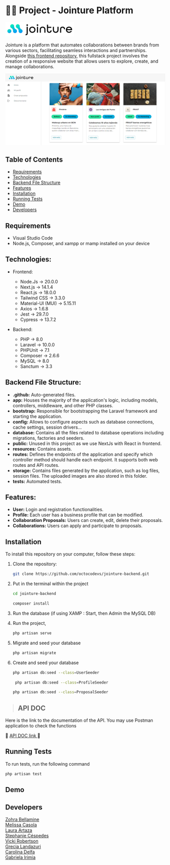 # 👥🤝 Project - Jointure Platform

![Jointure Logo](./public/img/jointure-logo.png)

Jointure is a platform that automates collaborations between brands from various sectors, facilitating seamless interactions and partnerships. Alongside [this frontend repository](https://github.com/octocodevs/jointure-frontend/tree/main), this fullstack project involves the creation of a responsive website that allows users to explore, create, and manage collaborations.

![Jointure marketplace](./public/img/marketplace2.png)

## Table of Contents

- [Requirements](#requirements)
- [Technologies](#technologies)
- [Backend File Structure](#backend-file-structure)
- [Features](#features)
- [Installation](#installation)
- [Running Tests](#running-tests)
- [Demo](#demo)
- [Developers](#developers)

## Requirements
- Visual Studio Code
- Node.js, Composer, and xampp or mamp installed on your device

## Technologies:

- Frontend:
  - Node.Js -> 20.0.0
  - Next.js -> 14.1.4
  - React.js -> 18.0.0
  - Tailwind CSS -> 3.3.0
  - Material-UI (MUI) -> 5.15.11
  - Axios -> 1.6.8
  - Jest -> 29.7.0
  - Cypress -> 13.7.2

- Backend:
  - PHP -> 8.0
  - Laravel -> 10.0.0
  - PHPUnit -> 7.1
  - Composer -> 2.6.6
  - MySQL -> 8.0
  - Sanctum -> 3.3

## Backend File Structure:

- **.github:** Auto-generated files.
- **app:** Houses the majority of the application's logic, including models, controllers, middleware, and other PHP classes.
- **bootstrap:** Responsible for bootstrapping the Laravel framework and starting the application. 
- **config:** Allows to configure aspects such as database connections, cache settings, session drivers...
- **database:** Contains all the files related to database operations including migrations, factories and seeders.
- **public:** Unused in this project as we use NextJs with React in frontend.
- **resources:** Contains assets.
- **routes:** Defines the endpoints of the application and specify which controller method should handle each endpoint. It supports both web routes and API routes.
- **storage:** Contains files generated by the application, such as log files, session files. The uploaded images are also stored in this folder.
- **tests:** Automated tests.
  

## Features:

- **User:** Login and registration functionalities.
- **Profile:** Each user has a business profile that can be modified.
- **Collaboration Proposals:** Users can create, edit, delete their proposals.
- **Collaborations:** Users can apply and participate to proposals.


## Installation
To install this repository on your computer, follow these steps:

1. Clone the repository:
    ```bash
    git clone https://github.com/octocodevs/jointure-backend.git
    ```
2. Put in the terminal within the project
    ```bash
    cd jointure-backend
    ```
    ```bash
    composer install
    ```
3. Run the database (if using XAMP : Start, then Admin the MySQL DB)
    
4. Run the project, 
    ```bash
    php artisan serve  
   
    ```
5. Migrate and seed your database 
    ```bash
    php artisan migrate
    ```
5. Create and seed your database 
    ```bash
    php artisan db:seed --class=UserSeeder
    ```
   ```bash
    php artisan db:seed --class=ProfileSeeder
    ```
    ```bash
    php artisan db:seed --class=ProposalSeeder
    ```
   
>
> ## API DOC
Here is the link to the documentation of the API. You may use Postman application to check the functions

🔗 [API DOC link ]() 🔗



## Running Tests

To run tests, run the following command

   ```bash
   php artisan test
   ```

## Demo




## Developers

[Zohra Bellamine](https://www.linkedin.com/in/z-bellamine/) <br>
[Melissa Casola](https://www.linkedin.com/in/melissa-casola/) <br>
[Laura Artaza](https://www.linkedin.com/in/laura-artaza/) <br>
[Stephanie Céspedes](https://www.linkedin.com/in/stephanie-cespedes/) <br>
[Vicki Robertson](https://www.linkedin.com/in/vickirobertson/) <br>
[Grecia Landazuri](https://www.linkedin.com/in/grecialh/) <br>
[Carolina Delfa](https://www.linkedin.com/in/carolina-delfa-silvestre/) <br>
[Gabriela Irimia](https://www.linkedin.com/in/gabriela-irimia/) <br>

